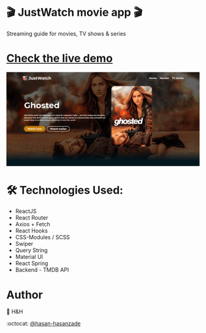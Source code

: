 # 🎬 JustWatch movie app 🎬

Streaming guide for movies, TV shows & series

# [Check the live demo](https://just-watch-react-app.vercel.app/)

![](https://github.com/hasan-hasanzade/just-watch-react-app/blob/main/src/assets/intro.png)

# 🛠 Technologies Used:

+ ReactJS
+ React Router
+ Axios + Fetch
+ React Hooks
+ CSS-Modules / SCSS
+ Swiper
+ Query String
+ Material UI
+ React Spring
+ Backend - TMDB API

# Author

 👤 H&H
 
 :octocat: [@hasan-hasanzade](https://github.com/hasan-hasanzade)

